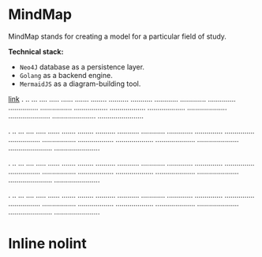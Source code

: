 # MindMap

MindMap stands for creating a model for a particular field of study.

**Technical stack:**
* `Neo4J` database as a persistence layer.
* `Golang` as a backend engine.
* `MermaidJS` as a diagram-building tool. 

[link](#inline-no-lint)
.
..
...
....
.....
......
.......
........
..........
...........
............
.............
..............
...............
................
.................
..................
...................
....................
.....................
......................
.......................

.
..
...
....
.....
......
.......
........
..........
...........
............
.............
..............
...............
................
.................
..................
...................
....................
.....................
......................
.......................

.
..
...
....
.....
......
.......
........
..........
...........
............
.............
..............
...............
................
.................
..................
...................
....................
.....................
......................
.......................

.
..
...
....
.....
......
.......
........
..........
...........
............
.............
..............
...............
................
.................
..................
...................
....................
.....................
......................
.......................
# Inline nolint
